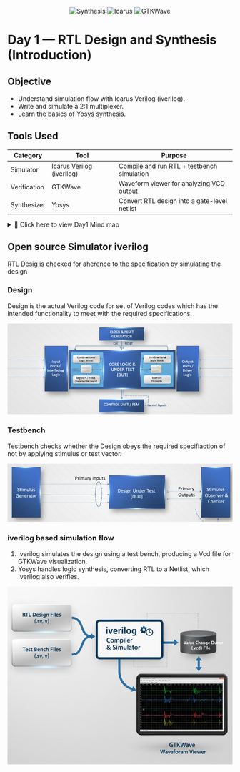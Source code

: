 <div align="center">

![Synthesis](https://img.shields.io/badge/Yosys-Synthesis-green?style=for-the-badge&logo=opensourceinitiative)
![Icarus](https://img.shields.io/badge/Icarus-Verilog-orange?style=for-the-badge)
![GTKWave](https://img.shields.io/badge/GTKWave-Simulation-lightgrey?style=for-the-badge)

</div>

# Day 1 — RTL Design and Synthesis (Introduction)

## Objective
- Understand simulation flow with Icarus Verilog (iverilog).
- Write and simulate a 2:1 multiplexer.
- Learn the basics of Yosys synthesis.

## Tools Used

| Category      | Tool     | Purpose                                   |
|---------------|----------|-------------------------------------------|
| Simulator     | Icarus Verilog (iverilog) | Compile and run RTL + testbench simulation |
| Verification  | GTKWave  | Waveform viewer for analyzing VCD output  |
| Synthesizer   | Yosys    | Convert RTL design into a gate-level netlist |


<details>
  <summary>📌 Click here to view Day1 Mind map</summary>

  ![Day 1 Mind Map](https://github.com/chezhiyan11/VSD-RISC-V---WEEK-1/blob/main/Day1/images/Day1_mind_map.png?raw=true)

  *(This mind map summarizes the concept and lab modules of Day 1 of RTL design and synthesis.)*
</details>

## Open source Simulator iverilog
  RTL Desig is checked for aherence to the specification by simulating the design

### Design
Design is the actual Verilog code for set of Verilog codes which has the intended functionality to meet with the required specifications.

![Design block](https://github.com/chezhiyan11/VSD-RISC-V---WEEK-1/blob/main/Day1/images/Design.png?raw=true)

### Testbench
Testbench checks whether the Design obeys the required specifiaction of not by applying stimulus or test vector.

![Testbench block](https://github.com/chezhiyan11/VSD-RISC-V---WEEK-1/blob/main/Day1/images/Testbench.png?raw=true)

### iverilog based simulation flow
1. Iverilog simulates the design using a test bench, producing a Vcd file for GTKWave visualization.
2. Yosys handles logic synthesis, converting RTL to a Netlist, which Iverilog also verifies.

![Simulator Flow](https://github.com/chezhiyan11/VSD-RISC-V---WEEK-1/blob/main/Day1/images/simulator_working.png?raw=true)


